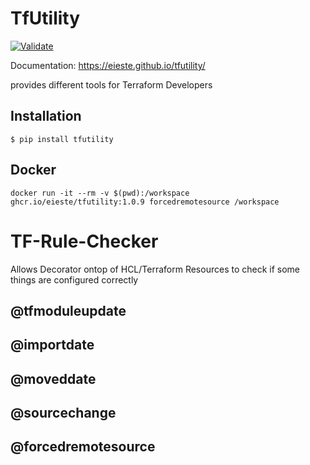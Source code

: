 # TfUtility

[![Validate](https://github.com/eieste/tfutility/actions/workflows/validate.yml/badge.svg)](https://github.com/eieste/tfutility/actions/workflows/validate.yml)


Documentation: https://eieste.github.io/tfutility/


provides different tools for Terraform Developers

## Installation

```
$ pip install tfutility
```

## Docker

```
docker run -it --rm -v $(pwd):/workspace ghcr.io/eieste/tfutility:1.0.9 forcedremotesource /workspace
```

# TF-Rule-Checker

Allows Decorator ontop of HCL/Terraform Resources to check if some things are configured correctly

## @tfmoduleupdate
## @importdate
## @moveddate
## @sourcechange
## @forcedremotesource
